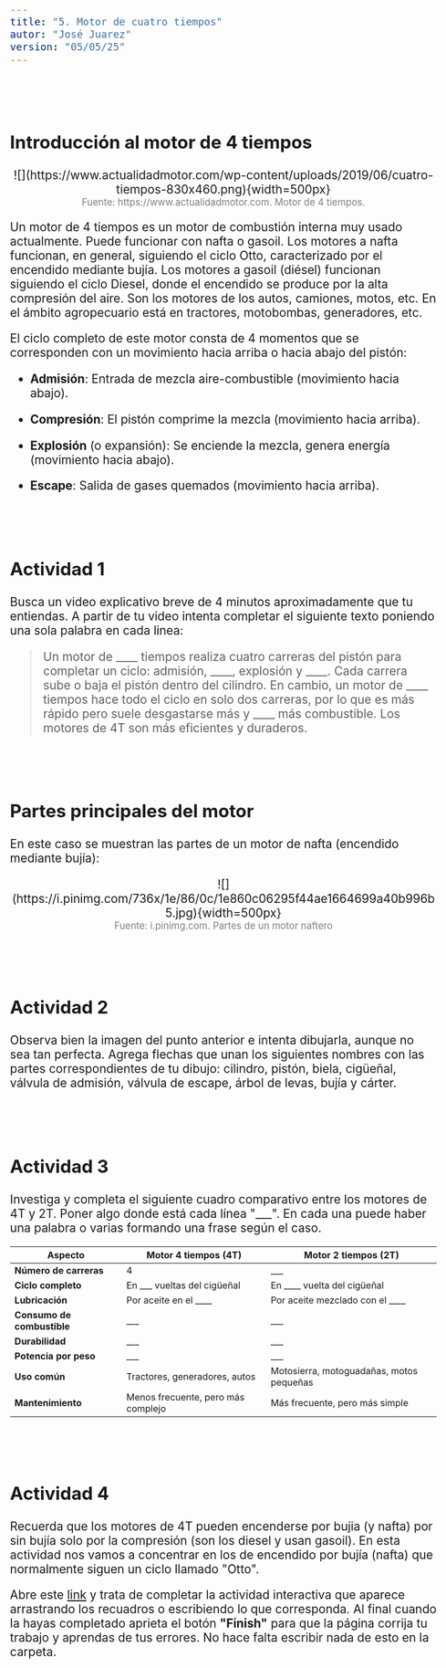 ```yaml
---
title: "5. Motor de cuatro tiempos"
autor: "José Juarez"
version: "05/05/25"
---
```


<span hidden>Local path of the file: "H:/cfr/mec3/"</span>
<span hidden>Local path of images: "H:/cfr/mec3/_i/"</span>


<br><br>


## Introducción al motor de 4 tiempos

<span hidden>Image</span>
   <center>![](https://www.actualidadmotor.com/wp-content/uploads/2019/06/cuatro-tiempos-830x460.png){width=500px}</center>
   <center><span class="grey3 size80">Fuente: https://www.actualidadmotor.com. Motor de 4 tiempos.</span></center>

Un motor de 4 tiempos es un motor de combustión interna muy usado actualmente. Puede funcionar con nafta o gasoil. Los motores a nafta funcionan, en general, siguiendo el ciclo Otto, caracterizado por el encendido mediante bujía. Los motores a gasoil (diésel) funcionan siguiendo el ciclo Diesel, donde el encendido se produce por la alta compresión del aire. Son los motores de los autos, camiones, motos, etc. En el ámbito agropecuario está en tractores, motobombas, generadores, etc.

El ciclo completo de este motor consta de 4 momentos que se corresponden con un movimiento hacia arriba o hacia abajo del pistón:

- **Admisión**: Entrada de mezcla aire-combustible (movimiento hacia abajo). 

- **Compresión**: El pistón comprime la mezcla (movimiento hacia arriba).

- **Explosión** (o expansión): Se enciende la mezcla, genera energía (movimiento hacia abajo).

- **Escape**: Salida de gases quemados (movimiento hacia arriba).


<br><br>


## Actividad 1

Busca un video explicativo breve de 4 minutos aproximadamente que tu entiendas. A partir de tu video intenta completar el siguiente texto poniendo una sola palabra en cada linea:

> Un motor de ____ tiempos realiza cuatro carreras del pistón para completar un ciclo: admisión, ____, explosión y ____. Cada carrera sube o baja el pistón dentro del cilindro. En cambio, un motor de ____ tiempos hace todo el ciclo en solo dos carreras, por lo que es más rápido pero suele desgastarse más y ____ más combustible. Los motores de 4T son más eficientes y duraderos.

<div hidden class="blue2">
**Solución:** Un motor de **__4__** tiempos realiza cuatro carreras del pistón para completar un ciclo: admisión, **__compresión__**, explosión y **__escape__**. Cada carrera sube o baja el pistón dentro del cilindro. En cambio, un motor de **__2__** tiempos hace todo el ciclo en solo dos carreras, por lo que es más rápido pero suele desgastarse más y **__consumir__** más combustible. Los motores de 4T son más eficientes y duraderos.
</div>


<br><br>


## Partes principales del motor

En este caso se muestran las partes de un motor de nafta (encendido mediante bujía):

<span hidden>Image</span>
   <center>![](https://i.pinimg.com/736x/1e/86/0c/1e860c06295f44ae1664699a40b996b5.jpg){width=500px}</center>
   <center><span class="grey3 size80">Fuente: i.pinimg.com. Partes de un motor naftero</span></center>


<br><br>


## Actividad 2

Observa bien la imagen del punto anterior e intenta dibujarla, aunque no sea tan perfecta. Agrega flechas que unan los siguientes nombres con las partes correspondientes de tu dibujo: cilindro, pistón, biela, cigüeñal, válvula de admisión, válvula de escape, árbol de levas, bujía y cárter.


<br><br>

## Actividad 3

Investiga y completa el siguiente cuadro comparativo entre los motores de 4T y 2T. Poner algo donde está cada línea "___". En cada una puede haber una palabra o varias formando una frase según el caso.


| **Aspecto**                | **Motor 4 tiempos (4T)**                    | **Motor 2 tiempos (2T)**                   |
| -------------------------- | ------------------------------------------- | ------------------------------------------ |
| **Número de carreras**     | 4                                           | ___                                        |
| **Ciclo completo**         | En ___ vueltas del cigüeñal                 | En ____ vuelta del cigüeñal                |
| **Lubricación**            | Por aceite en el ____                       | Por aceite mezclado con el ____            |
| **Consumo de combustible** | ___                                         | ___                                        |
| **Durabilidad**            | ___                                         | ___                                        |
| **Potencia por peso**      | ___                                         | ___                                        |
| **Uso común**              | Tractores, generadores, autos               | Motosierra, motoguadañas, motos pequeñas   |
| **Mantenimiento**          | Menos frecuente, pero más complejo          | Más frecuente, pero más simple             |



<div hidden class="blue2">
**Solución**

| **Aspecto**                | **Motor 4 tiempos (4T)**                    | **Motor 2 tiempos (2T)**                   |
| -------------------------- | ------------------------------------------- | ------------------------------------------ |
| **Número de carreras**     | 4                                           | **__2__**                                  |
| **Ciclo completo**         | En **__dos__** vueltas del cigüeñal         | En **__una__** vuelta del cigüeñal         |
| **Lubricación**            | Por aceite en el **__cárter__**             | Por aceite mezclado con el **__combustible__** |
| **Consumo de combustible** | **__Menor__**                               | **__Mayor__**                              |
| **Durabilidad**            | **__Mayor, menos desgaste__**               | **__Menor, más desgaste__**                |
| **Potencia por peso**      | **__Menor__**                               | **__Mayor__**                              |
| **Uso común**              | Tractores, generadores, autos               | Motosierra, motoguadañas, motos pequeñas   |
| **Mantenimiento**          | Menos frecuente, pero más complejo          | Más frecuente, pero más simple             |

</div>


<br><br>


## Actividad 4

Recuerda que los motores de 4T pueden encenderse por bujia (y nafta) por sin bujía solo por la compresión (son los diesel y usan gasoil). En esta actividad nos vamos a concentrar en los de encendido por bujía (nafta) que normalmente siguen un ciclo llamado "Otto".

Abre  este [link](https://www.liveworksheets.com/w/es/motores-de-combustion/1498413) y trata de completar la actividad interactiva que aparece arrastrando los recuadros o escribiendo lo que corresponda. Al final cuando la hayas completado aprieta el botón **"Finish"** para que la página corrija tu trabajo y aprendas de tus errores. No hace falta escribir nada de esto en la carpeta.


<!-- HTML style definitions -->
<style>
/* Colors */
.grey1 {color: #b3b3b3;} /* my light-grey */
.grey2 {color: #999999;} /* my middle-grey */
.grey3 {color: #808080;} /* my dark-grey */
.blue1 {color: #6495ed;} /* nvim blue */
.blue2 {color: #276cdf;} /* Andrew Ng Blue */
.sky1 {color: #7dbed8;} /* nvim sky */
.sky2 {color: #27a2db;}   /* my sky */
.green {color: #81b524;} /* my green */
.red1 {color: #ec5469;} /* my coral-red */
.red2 {color: #f44336;} /* my red */
.rose {color: #ec9998:} /* nvim rose */
.gold {color: #df9d43;} /* Andrew Ng gold */
.orange1 {color: #fda556;} /* nvim orange */
.orange2 {color: #ff9505;} /*Andrew Ng orange */
.purple1 {color: #ff40ff;} /* Andrew Ng purple */
.purple2 {color: #d164d7;} /* Andrew Ng purple */
/* Font Size */
.size90 {font-size: 0.9em;}
.size85 {font-size: 0.85em;}
.size80 {font-size: 0.8em;}
.size70 {font-size: 0.7em;}
/* Document General Font Size */
body {font-size: 1.3em;}
</style>
<!-- Use <span> inline and <div> with several lines --->
